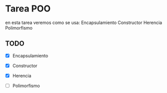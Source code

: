 # Tarea POO

en esta tarea veremos como se usa: Encapsulamiento Constructor Herencia Polimorfismo 

## TODO
- [x] Encapsulamiento
- [x] Constructor
- [x] Herencia
- [ ] Polimorfismo

